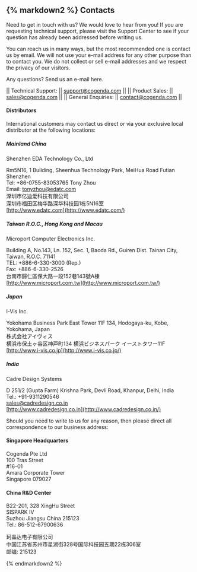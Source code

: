 <div class="box" >


{% markdown2 %}
Contacts
--------

Need to get in touch with us? We would love to hear from you! If you are requesting technical support, please visit the Support Center to see if your question has already been addressed before writing us.

You can reach us in many ways, but the most recommended one is contact us by email. We will not use your e-mail address for any other purpose than to contact you. We do not collect or sell e-mail addresses and we respect the privacy of our visitors.

Any questions? Send us an e-mail here.

|| Technical Support:	  || [support@cogenda.com](mailto:support@cogenda.com)   ||
|| Product Sales:	      || [sales@cogenda.com](mailto:sales@cogenda.com)       ||
|| General Enquiries:	  || [contact@cogenda.com](mailto:contact@cogenda.com)   ||

</p>
</p>

#### Distributors
International customers may contact us direct or via your exclusive local distributor at the following locations:

##### Mainland China
Shenzhen EDA Technology Co., Ltd

Rm5N16, 1 Building, Sheenhua Technology Park, MeiHua Road Futian Shenzhen  
Tel: +86-0755-83053765  Tony Zhou  
Email: tonyzhou@edatc.com  
深圳市亿迪爱科技有限公司  
深圳市福田区梅华路深华科技园1栋5N16室  
[http://www.edatc.com](http://www.edatc.com/)

##### Taiwan R.O.C., Hong Kong and Macau
Microport Computer Electronics Inc.

Building A, No.143, Ln. 152, Sec. 1, Baoda Rd., Guiren Dist. Tainan City, Taiwan, R.O.C. 71141  
TEL: +886-6-330-3000 (Rep.)  
Fax: +886-6-330-2526  
台南市歸仁區保大路一段152巷143號A棟  
[http://www.microport.com.tw](http://www.microport.com.tw/)

##### Japan
I-Vis Inc. 

Yokohama Business Park East Tower 11F 134, Hodogaya-ku, Kobe, Yokohama, Japan  
株式会社アイヴィス  
横浜市保土ヶ谷区神戸町134 横浜ビジネスパーク イーストタワー11F  
[http://www.i-vis.co.jp](http://www.i-vis.co.jp/)   

##### India 
Cadre Design Systems

D 251/2 (Gupta Farm) Krishna Park, Devli Road, Khanpur, Delhi, India  
Tel.: +91-9311290546  
[sales@cadredesign.co.in](mailto:sales@cadredesign.co.in)  
[http://www.cadredesign.co.in](http://www.cadredesign.co.in/)  

Should you need to write to us for any reason, then please direct all correspondence to our business address:

#### Singapore Headquarters
Cogenda Pte Ltd     
100 Tras Street   
\#16-01   
Amara Corporate Tower   
Singapore 079027    

#### China R&D Center
B22-201, 328 XingHu Street  
SISPARK IV  
Suzhou Jiangsu China 215123  
Tel.: 86-512-67900636

珂晶达电子有限公司  
中国江苏省苏州市星湖街328号国际科技园五期22栋306室  
邮编: 215123

{% endmarkdown2 %}
</div>

